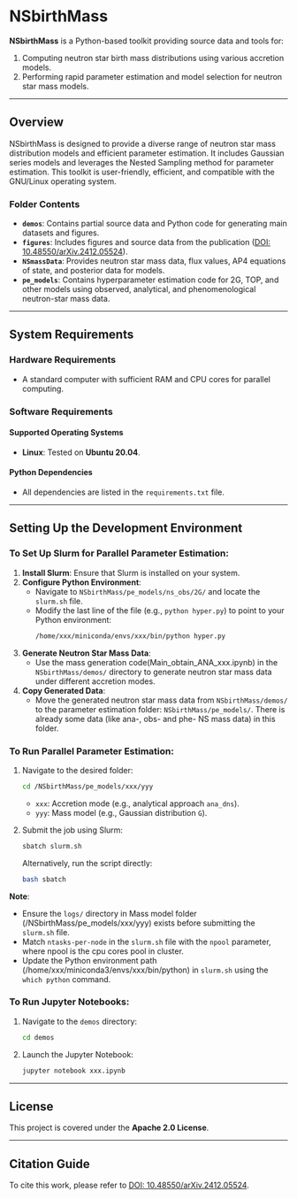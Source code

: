 # NSbirthMass

**NSbirthMass** is a Python-based toolkit providing source data and tools for:
1. Computing neutron star birth mass distributions using various accretion models.
2. Performing rapid parameter estimation and model selection for neutron star mass models.

---

## Overview

NSbirthMass is designed to provide a diverse range of neutron star mass distribution models and efficient parameter estimation. It includes Gaussian series models and leverages the Nested Sampling method for parameter estimation. This toolkit is user-friendly, efficient, and compatible with the GNU/Linux operating system.

### Folder Contents
- **`demos`**: Contains partial source data and Python code for generating main datasets and figures.
- **`figures`**: Includes figures and source data from the publication ([DOI: 10.48550/arXiv.2412.05524](https://doi.org/10.48550/arXiv.2412.05524)).
- **`NSmassData`**: Provides neutron star mass data, flux values, AP4 equations of state, and posterior data for models.
- **`pe_models`**: Contains hyperparameter estimation code for 2G, TOP, and other models using observed, analytical, and phenomenological neutron-star mass data.

---

## System Requirements

### Hardware Requirements
- A standard computer with sufficient RAM and CPU cores for parallel computing.

### Software Requirements
#### Supported Operating Systems
- **Linux**: Tested on **Ubuntu 20.04**.

#### Python Dependencies
- All dependencies are listed in the `requirements.txt` file.

---

## Setting Up the Development Environment

### To Set Up Slurm for Parallel Parameter Estimation:

1. **Install Slurm**: Ensure that Slurm is installed on your system.
2. **Configure Python Environment**:
   - Navigate to `NSbirthMass/pe_models/ns_obs/2G/` and locate the `slurm.sh` file.
   - Modify the last line of the file (e.g., `python hyper.py`) to point to your Python environment:
     ```bash
     /home/xxx/miniconda/envs/xxx/bin/python hyper.py
     ```
3. **Generate Neutron Star Mass Data**:
   - Use the mass generation code(Main_obtain_ANA_xxx.ipynb) in the `NSbirthMass/demos/` directory to generate neutron star mass data under different accretion modes.
4. **Copy Generated Data**:
   - Move the generated neutron star mass data from `NSbirthMass/demos/` to the parameter estimation folder: `NSbirthMass/pe_models/`. There is already some data (like ana-, obs- and phe- NS mass data) in this folder.

### To Run Parallel Parameter Estimation:

1. Navigate to the desired folder:
   ```bash
   cd /NSbirthMass/pe_models/xxx/yyy
   ```
   - `xxx`: Accretion mode (e.g., analytical approach `ana_dns`).
   - `yyy`: Mass model (e.g., Gaussian distribution `G`).

2. Submit the job using Slurm:
   ```bash
   sbatch slurm.sh
   ```
   Alternatively, run the script directly:
   ```bash
   bash sbatch
   ```

**Note**:
- Ensure the `logs/` directory in Mass model folder (/NSbirthMass/pe_models/xxx/yyy) exists before submitting the `slurm.sh` file.
- Match `ntasks-per-node` in the `slurm.sh` file with the `npool` parameter, where npool is the cpu cores pool in cluster.
- Update the Python environment path (/home/xxx/miniconda3/envs/xxx/bin/python) in `slurm.sh` using the `which python` command.

### To Run Jupyter Notebooks:

1. Navigate to the `demos` directory:
   ```bash
   cd demos
   ```
2. Launch the Jupyter Notebook:
   ```bash
   jupyter notebook xxx.ipynb
   ```

---

## License
This project is covered under the **Apache 2.0 License**.

---

## Citation Guide
To cite this work, please refer to [DOI: 10.48550/arXiv.2412.05524](https://doi.org/10.48550/arXiv.2412.05524).
